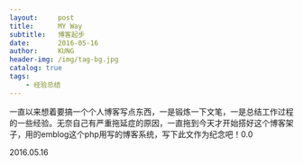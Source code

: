 ```yaml
---
layout:     post
title:      MY Way
subtitle:   博客起步
date:       2016-05-16
author:     KUNG
header-img: /img/tag-bg.jpg
catalog: true
tags:
    - 经验总结
---
```





一直以来想着要搞一个个人博客写点东西，一是锻炼一下文笔，一是总结工作过程的一些经验。无奈自己有严重拖延症的原因，一直拖到今天才开始搭好这个博客架子，用的emblog这个php用写的博客系统，写下此文作为纪念吧！0.0


2016.05.16